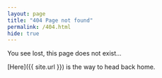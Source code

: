 ```yaml
---
layout: page
title: "404 Page not found"
permalink: /404.html
hide: true
---
```


You see lost, this page does not exist...

[Here]({{ site.url }}) is the way to head back home.
